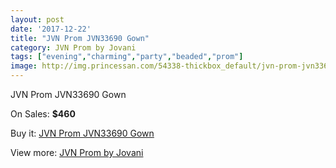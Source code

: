 ```yaml
---
layout: post
date: '2017-12-22'
title: "JVN Prom JVN33690 Gown"
category: JVN Prom by Jovani
tags: ["evening","charming","party","beaded","prom"]
image: http://img.princessan.com/54338-thickbox_default/jvn-prom-jvn33690-gown.jpg
---
```

JVN Prom JVN33690 Gown

On Sales: **$460**
<a href="https://www.princessan.com/en/jvn-prom-by-jovani/24437-jvn-prom-jvn33690-gown.html"><amp-img layout="responsive" width="600" height="600" src="//img.princessan.com/54338-thickbox_default/jvn-prom-jvn33690-gown.jpg" alt="JVN Prom JVN33690 Gown 0" /></a>

Buy it: [JVN Prom JVN33690 Gown](https://www.princessan.com/en/jvn-prom-by-jovani/24437-jvn-prom-jvn33690-gown.html "JVN Prom JVN33690 Gown")

View more: [JVN Prom by Jovani](https://www.princessan.com/en/208-jvn-prom-by-jovani "JVN Prom by Jovani")